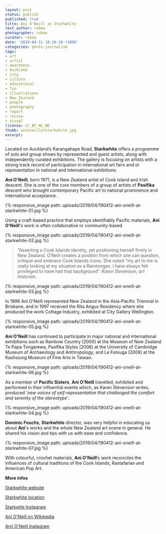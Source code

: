```yaml
---
layout: post
status: publish
published: true
title: Ani O'Neill at Starkwhite
text_author: rokma
photographer: rokma
curator: rokma
date: '2019-04-11 10:10:10 +1000'
categories: photo-journalism
tags:
- art
- artist
- awareness
- Auckland
- city
- culture
- educational
- fun
- illustrations
- New Zealand
- people
- photography
- report
- review
- visual
license: CC_BY_NC_ND
thumb: anioneillatstarkwhite.jpg
excerpt:
---
```


Located on Auckland’s Karangahape Road, **Starkwhite** offers a programme of solo and group shows by represented and guest artists, along with independently curated exhibitions. The gallery is focusing on artists with a strong track record of participation in international art fairs and or representation in national and international exhibitions.

**Ani O'Neill**, born 1971, is a New Zealand artist of Cook Island and Irish descent. She is one of the core members of a group of artists of **Pasifika** descent who brought contemporary Pacific art to national prominence and international acceptance.

{% responsive_image path: uploads/2019/04/190412-ani-oneill-at-starkwhite-01.jpg %}

Using a craft-based practice that employs identifiably Pacific materials, **Ani O'Neill**'s work is often collaborative or community-based.

{% responsive_image path: uploads/2019/04/190412-ani-oneill-at-starkwhite-02.jpg %}

>"Asserting a Cook Islands identity, yet positioning herself firmly in New Zealand, O’Neill creates a position from which she can question, critique and embrace Cook Islands icons. She noted “my art to me is really looking at my situation as a Rarotongan. I have always felt privileged to have had that background”. _Karen Stevenson, art historian._

{% responsive_image path: uploads/2019/04/190412-ani-oneill-at-starkwhite-03.jpg %}

In 1996 Ani O'Neill represented New Zealand in the Asia-Pacific Triennial in Brisbane, and in 1997 received the Rita Angus Residency where she produced the work Cottage Industry, exhibited at City Gallery Wellington.

{% responsive_image path: uploads/2019/04/190412-ani-oneill-at-starkwhite-05.jpg %}

**Ani O'Neill** has continued to participate in major national and international exhibitions such as Rainbow Country (2000) at the Museum of New Zealand Te Papa Tongarewa, Pasifika Styles (2006) at the University of Cambridge Museum of Archaeology and Anthropology, and Le Folouga (2009) at the Kaohsiung Museum of Fine Arts in Taiwan.

{% responsive_image path: uploads/2019/04/190412-ani-oneill-at-starkwhite-06.jpg %}

As a member of **Pacific Sisters**, **Ani O'Neill** travelled, exhibited and performed in their influential events which, as Karen Stevenson writes, produced _'new voices of self-representation that challenged the comfort and serenity of the stereotype'_.

{% responsive_image path: uploads/2019/04/190412-ani-oneill-at-starkwhite-04.jpg %}

**Dominic Feuchs**, **Starkwhite** director, was very helpful in educating us about **Ani**'s works and the whole New Zealand art scene in general. He shared his vision and tips with us with ease and confidence.

{% responsive_image path: uploads/2019/04/190412-ani-oneill-at-starkwhite-07.jpg %}

With colourful, crochet materials, **Ani O'Neill**’s work reconciles the influences of cultural traditions of the Cook Islands, Rastafarian and American Pop Art.

**More infos**

[Starkwhite website](http://www.starkwhite.co.nz/)

[Starkwhite location](https://goo.gl/maps/npUYvyqYVo82)

[Starkwite Instagram](https://www.instagram.com/starkwhite/)

[Ani O'Neill on Wikipedia](https://en.wikipedia.org/wiki/Ani_O'Neill)

[Ami O'Neill Instagram](https://www.instagram.com/anioneill/)
